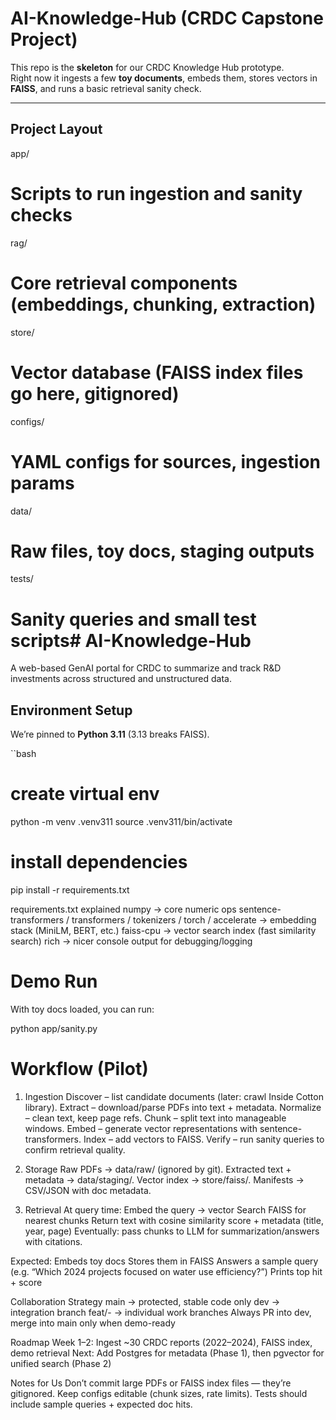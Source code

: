 # AI-Knowledge-Hub (CRDC Capstone Project)

This repo is the **skeleton** for our CRDC Knowledge Hub prototype.  
Right now it ingests a few **toy documents**, embeds them, stores vectors in **FAISS**, and runs a basic retrieval sanity check.

---

## Project Layout
app/ 
# Scripts to run ingestion and sanity checks
rag/ 
# Core retrieval components (embeddings, chunking, extraction)
store/ 
# Vector database (FAISS index files go here, gitignored)
configs/ 
# YAML configs for sources, ingestion params
data/ 
# Raw files, toy docs, staging outputs
tests/ 
# Sanity queries and small test scripts# AI-Knowledge-Hub
A web-based GenAI portal for CRDC to summarize and track R&amp;D investments across structured and unstructured data.

## Environment Setup
We’re pinned to **Python 3.11** (3.13 breaks FAISS).  

``bash
# create virtual env
python -m venv .venv311
source .venv311/bin/activate

# install dependencies
pip install -r requirements.txt

requirements.txt explained
numpy → core numeric ops
sentence-transformers / transformers / tokenizers / torch / accelerate → embedding stack (MiniLM, BERT, etc.)
faiss-cpu → vector search index (fast similarity search)
rich → nicer console output for debugging/logging

# Demo Run
With toy docs loaded, you can run:

python app/sanity.py



# Workflow (Pilot)
1. Ingestion
Discover – list candidate documents (later: crawl Inside Cotton library).
Extract – download/parse PDFs into text + metadata.
Normalize – clean text, keep page refs.
Chunk – split text into manageable windows.
Embed – generate vector representations with sentence-transformers.
Index – add vectors to FAISS.
Verify – run sanity queries to confirm retrieval quality.

3. Storage
Raw PDFs → data/raw/ (ignored by git).
Extracted text + metadata → data/staging/.
Vector index → store/faiss/.
Manifests → CSV/JSON with doc metadata.

5. Retrieval
At query time:
Embed the query → vector
Search FAISS for nearest chunks
Return text with cosine similarity score + metadata (title, year, page)
Eventually: pass chunks to LLM for summarization/answers with citations.

Expected:
Embeds toy docs
Stores them in FAISS
Answers a sample query (e.g. “Which 2024 projects focused on water use efficiency?”)
Prints top hit + score

Collaboration Strategy
main → protected, stable code only
dev → integration branch
feat/<feature>-<name> → individual work branches
Always PR into dev, merge into main only when demo-ready

Roadmap
Week 1–2: Ingest ~30 CRDC reports (2022–2024), FAISS index, demo retrieval
Next: Add Postgres for metadata (Phase 1), then pgvector for unified search (Phase 2)

Notes for Us
Don’t commit large PDFs or FAISS index files — they’re gitignored.
Keep configs editable (chunk sizes, rate limits).
Tests should include sample queries + expected doc hits.
